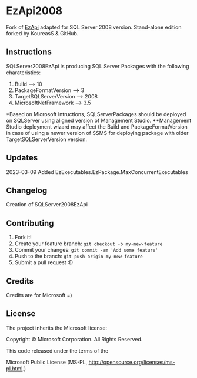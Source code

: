 # EzApi2008

Fork of [EzApi](http://sqlsrvintegrationsrv.codeplex.com/releases/view/21238) adapted for SQL Server 2008 version. Stand-alone edition forked by KoureasS & GitHub.

## Instructions
SQLServer2008EzApi is producing SQL Server Packages with the following charateristics:
1. Build --> 10
2. PackageFormatVersion --> 3
3. TargetSQLServerVersion --> 2008
4. MicrosoftNetFramework --> 3.5

*Based on Microsoft Intructions, SQLServerPackages should be deployed on SQLServer using aligned version of Management Studio.
**Management Studio deployment wizard may affect the Build and PackageFormatVersion in case of using a newer version of SSMS for deploying package with older TargetSQLServerVersion version.

## Updates
2023-03-09 Added EzExecutables.EzPackage.MaxConcurrentExecutables

## Changelog
Creation of SQLServer2008EzApi

## Contributing

1. Fork it!
2. Create your feature branch: `git checkout -b my-new-feature`
3. Commit your changes: `git commit -am 'Add some feature'`
4. Push to the branch: `git push origin my-new-feature`
5. Submit a pull request :D

## Credits

Credits are for Microsoft =)

## License

The project inherits the Microsoft license: 

Copyright © Microsoft Corporation.  All Rights Reserved.

This code released under the terms of the 

Microsoft Public License (MS-PL, http://opensource.org/licenses/ms-pl.html.)
